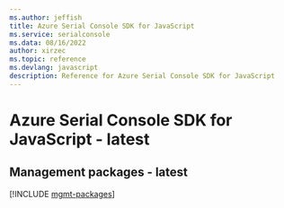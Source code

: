 ```yaml
---
ms.author: jeffish
title: Azure Serial Console SDK for JavaScript
ms.service: serialconsole
ms.data: 08/16/2022
author: xirzec
ms.topic: reference
ms.devlang: javascript
description: Reference for Azure Serial Console SDK for JavaScript
---
```

# Azure Serial Console SDK for JavaScript - latest

## Management packages - latest
[!INCLUDE [mgmt-packages](serial-console-mgmt-index.md)]